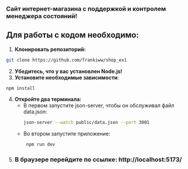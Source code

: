 ### Сайт интернет-магазина с поддержкой и контролем менеджера состояний!
## Для работы с кодом необходимо:
1. **Клонировать репозиторий:**
```bash
git clone https://github.com/frankiww/shop_ex1
```
2. **Убедитесь, что у вас установлен Node.js!**
3. **Установите необходимые зависимости**:
```bash
npm install
```
4. **Откройте два терминала:**
   - В первом запустите json-server, чтобы он обслуживал файл data.json:
     ```bash
     json-server --watch public/data.json --port 3001
     ```
   - Во втором запустите приложение:
     ```bash
      npm run dev
     ```
5. ### В браузере перейдите по ссылке: http://localhost:5173/
